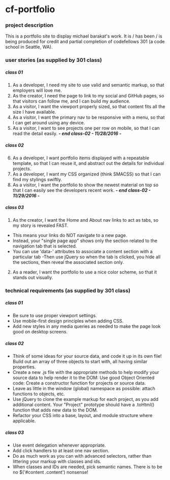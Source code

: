 # cf-portfolio
### project description
This is a portfolio site to display michael barakat's work. It is / has been / is being produced for credit and partial completion of codefellows 301 (a code school in Seattle, WA).

### user stories (as supplied by 301 class)
##### class 01  
1. As a developer, I need my site to use valid and semantic markup, so that employers will love me.
2. As the creator, I need the page to link to my social and GitHub pages, so that visitors can follow me, and I can build my audience.
3. As a visitor, I want the viewport properly sized, so that content fits all the size I have available.
4. As a visitor, I want the primary nav to be responsive with a menu, so that I can get around using any device.
5. As a visitor, I want to see projects one per row on mobile, so that I can read the detail easily. ***- end class-02 - 11/28/2016 -***

##### class 02
6. As a developer, I want portfolio items displayed with a repeatable template, so that I can reuse it, and abstract out the details for individual projects.
7. As a developer, I want my CSS organized (think SMACSS) so that I can find my stylings swiftly.
8. As a visitor, I want the portfolio to show the newest material on top so that I can easily see the developers recent work. ***- end class-02 - 11/29/2016 -***

##### class 03
1. As the creator, I want the Home and About nav links to act as tabs, so my story is revealed FAST.
  - This means your links do NOT navigate to a new page.
  - Instead, your "single page app" shows only the section related to the navigation tab that is selected.
  - You can use 'data-' attributes to associate a content section with a particular tab
  -Then use jQuery so when the tab is clicked, you hide all the sections, then reveal the associated section only.
2. As a reader, I want the portfolio to use a nice color scheme, so that it stands out visually.

### technical requirements (as supplied by 301 class)
##### class 01
- Be sure to use proper viewport settings.
- Use mobile-first design principles when adding CSS.
- Add new styles in any media queries as needed to make the page look good on desktop screens.  

##### class 02
- Think of some ideas for your source data, and code it up in its own file! Build out an array of three objects to start with, all having similar properties.
- Create a new .js file with the appropriate methods to help modify your source data to help render it to the DOM:
Use good Object Oriented code: Create a constructor function for projects or source data.
- Leave as little in the window (global) namespace as possible: attach functions to objects, etc.
- Use jQuery to clone the example markup for each project, as you add additional content.
Your "Project" prototype should have a .toHtml() function that adds new data to the DOM.
- Refactor your CSS into a base, layout, and module structure where applicable.

##### class 03
- Use event delegation whenever appropriate.
- Add click handlers to at least one nav section.
- Do as much work as you can with advanced selectors, rather than littering your markup with classes and ids.
- When classes and IDs are needed, pick semantic names. There is to be no $('#content .content') nonsense!
